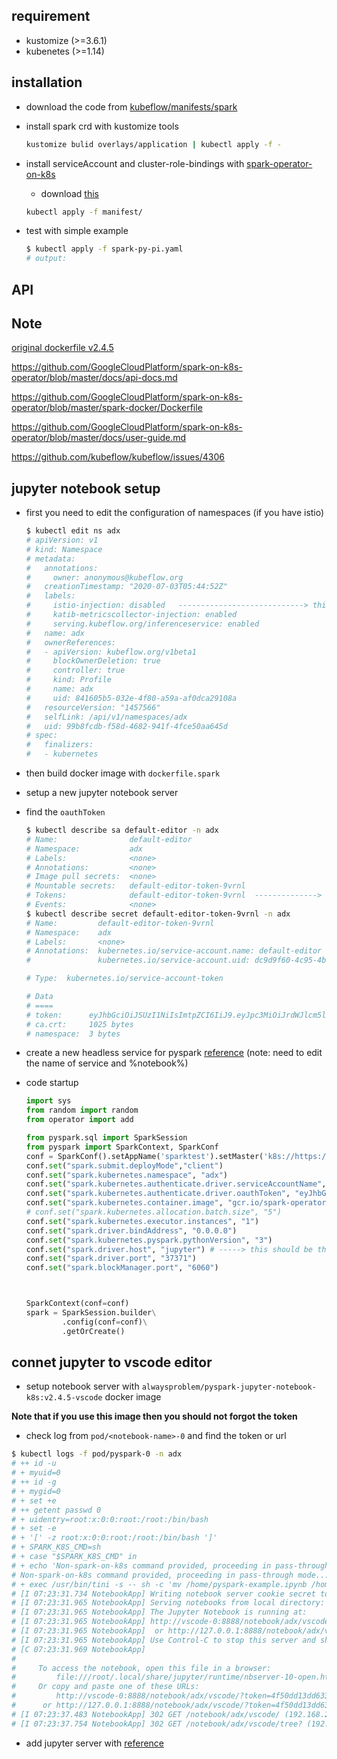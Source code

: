 ## requirement

- kustomize (>=3.6.1)
- kubenetes (>=1.14)

## installation

- download the code from [kubeflow/manifests/spark](https://github.com/kubeflow/manifests/tree/master/spark/spark-operator)

- install spark crd with kustomize tools

  ```bash
  kustomize bulid overlays/application | kubectl apply -f -
  ```

- install serviceAccount and cluster-role-bindings with [spark-operator-on-k8s](https://github.com/GoogleCloudPlatform/spark-on-k8s-operator)
  - download [this](https://github.com/GoogleCloudPlatform/spark-on-k8s-operator/tree/master/manifest)

  ```bash
  kubectl apply -f manifest/
  ```

- test with simple example

  ```bash
  $ kubectl apply -f spark-py-pi.yaml
  # output:

  ```

## API

## Note

[original dockerfile v2.4.5](https://github.com/apache/spark/blob/branch-2.4/resource-managers/kubernetes/docker/src/main/dockerfiles/spark/Dockerfile)

https://github.com/GoogleCloudPlatform/spark-on-k8s-operator/blob/master/docs/api-docs.md

https://github.com/GoogleCloudPlatform/spark-on-k8s-operator/blob/master/spark-docker/Dockerfile

https://github.com/GoogleCloudPlatform/spark-on-k8s-operator/blob/master/docs/user-guide.md

https://github.com/kubeflow/kubeflow/issues/4306

## jupyter notebook setup

- first you need to edit the configuration of namespaces (if you have istio)

  ```bash
  $ kubectl edit ns adx
  # apiVersion: v1
  # kind: Namespace
  # metadata:
  #   annotations:
  #     owner: anonymous@kubeflow.org
  #   creationTimestamp: "2020-07-03T05:44:52Z"
  #   labels:
  #     istio-injection: disabled   ----------------------------> this should be `disabled`
  #     katib-metricscollector-injection: enabled
  #     serving.kubeflow.org/inferenceservice: enabled
  #   name: adx
  #   ownerReferences:
  #   - apiVersion: kubeflow.org/v1beta1
  #     blockOwnerDeletion: true
  #     controller: true
  #     kind: Profile
  #     name: adx
  #     uid: 841605b5-032e-4f80-a59a-af0dca29108a
  #   resourceVersion: "1457566"
  #   selfLink: /api/v1/namespaces/adx
  #   uid: 99b8fcdb-f58d-4682-941f-4fce50aa645d
  # spec:
  #   finalizers:
  #   - kubernetes
  ```

- then build docker image with `dockerfile.spark`
- setup a new jupyter notebook server
- find the `oauthToken`

  ```bash
  $ kubectl describe sa default-editor -n adx
  # Name:                default-editor
  # Namespace:           adx
  # Labels:              <none>
  # Annotations:         <none>
  # Image pull secrets:  <none>
  # Mountable secrets:   default-editor-token-9vrnl
  # Tokens:              default-editor-token-9vrnl  --------------> this is what we want
  # Events:              <none>
  $ kubectl describe secret default-editor-token-9vrnl -n adx
  # Name:         default-editor-token-9vrnl
  # Namespace:    adx
  # Labels:       <none>
  # Annotations:  kubernetes.io/service-account.name: default-editor
  #               kubernetes.io/service-account.uid: dc9d9f60-4c95-4b83-ba9b-a5a066e31cf1

  # Type:  kubernetes.io/service-account-token

  # Data
  # ====
  # token:      eyJhbGciOiJSUzI1NiIsImtpZCI6IiJ9.eyJpc3MiOiJrdWJlcm5ldGVzL3NlcnZpY2VhY2NvdW50Iiwia3ViZXJuZXRlcy5pby9zZXJ2aWNlYWNjb3VudC9uYW1lc3BhY2UiOiJhZHgiLCJrdWJlcm5ldGVzLmlvL3NlcnZpY2VhY2NvdW50L3NlY3JldC5uYW1lIjoiZGVmYXVsdC1lZGl0b3ItdG9rZW4tOXZybmwiLCJrdWJlcm5ldGVzLmlvL3NlcnZpY2VhY2NvdW50L3NlcnZpY2UtYWNjb3VudC5uYW1lIjoiZGVmYXVsdC1lZGl0b3IiLCJrdWJlcm5ldGVzLmlvL3NlcnZpY2VhY2NvdW50L3NlcnZpY2UtYWNjb3VudC51aWQiOiJkYzlkOWY2MC00Yzk1LTRiODMtYmE5Yi1hNWEwNjZlMzFjZjEiLCJzdWIiOiJzeXN0ZW06c2VydmljZWFjY291bnQ6YWR4OmRlZmF1bHQtZWRpdG9yIn0.BX-ZEMtLicSnobcxDGJu_V6SXIb6M53ax4PNsDU0sOInWhRFI6QFzJURt3o4TFfI4x0HV5TKrdI2aCPQUw2GcCRxpZDaoMaJqL7Qb89LBn_1-gWIOPzSwCz0vHUe0LoRpWAZViuJUb6Wd1GoZGTYVJ8k_JtzdNmmIj-IxVCsgTbGP_dSlJpUhQsw0twbUpXqZEB5IEg5sSew5z59JNYJHPGSMICgkPWnL4DTeUQh3W-4K_L7JStqMvUAejFti_ZssqTr7fKwoEXWKAx4OnMYnfamy4tOgtTPNnV12IXG93oiaC0M392sA_UPkNgpUhKk3XAA4sBoBWoPk55zpwA9tg ----------------------> and token is wanted.
  # ca.crt:     1025 bytes
  # namespace:  3 bytes
  ```

- create a new headless service for pyspark [reference](./jupyter-svc.yaml) (note: need to edit the name of service and %notebook%)
- code startup

  ```python
  import sys
  from random import random
  from operator import add
  
  from pyspark.sql import SparkSession
  from pyspark import SparkContext, SparkConf
  conf = SparkConf().setAppName('sparktest').setMaster('k8s://https://kubernetes.default.svc:443')
  conf.set("spark.submit.deployMode","client")
  conf.set("spark.kubernetes.namespace", "adx")
  conf.set("spark.kubernetes.authenticate.driver.serviceAccountName", "default-editor")
  conf.set("spark.kubernetes.authenticate.driver.oauthToken", "eyJhbGciOiJSUzI1NiIsImtpZCI6IiJ9.eyJpc3MiOiJrdWJlcm5ldGVzL3NlcnZpY2VhY2NvdW50Iiwia3ViZXJuZXRlcy5pby9zZXJ2aWNlYWNjb3VudC9uYW1lc3BhY2UiOiJhZHgiLCJrdWJlcm5ldGVzLmlvL3NlcnZpY2VhY2NvdW50L3NlY3JldC5uYW1lIjoiZGVmYXVsdC1lZGl0b3ItdG9rZW4tOXZybmwiLCJrdWJlcm5ldGVzLmlvL3NlcnZpY2VhY2NvdW50L3NlcnZpY2UtYWNjb3VudC5uYW1lIjoiZGVmYXVsdC1lZGl0b3IiLCJrdWJlcm5ldGVzLmlvL3NlcnZpY2VhY2NvdW50L3NlcnZpY2UtYWNjb3VudC51aWQiOiJkYzlkOWY2MC00Yzk1LTRiODMtYmE5Yi1hNWEwNjZlMzFjZjEiLCJzdWIiOiJzeXN0ZW06c2VydmljZWFjY291bnQ6YWR4OmRlZmF1bHQtZWRpdG9yIn0.BX-ZEMtLicSnobcxDGJu_V6SXIb6M53ax4PNsDU0sOInWhRFI6QFzJURt3o4TFfI4x0HV5TKrdI2aCPQUw2GcCRxpZDaoMaJqL7Qb89LBn_1-gWIOPzSwCz0vHUe0LoRpWAZViuJUb6Wd1GoZGTYVJ8k_JtzdNmmIj-IxVCsgTbGP_dSlJpUhQsw0twbUpXqZEB5IEg5sSew5z59JNYJHPGSMICgkPWnL4DTeUQh3W-4K_L7JStqMvUAejFti_ZssqTr7fKwoEXWKAx4OnMYnfamy4tOgtTPNnV12IXG93oiaC0M392sA_UPkNgpUhKk3XAA4sBoBWoPk55zpwA9tg")
  conf.set("spark.kubernetes.container.image", "gcr.io/spark-operator/spark-py:v2.4.5")
  # conf.set("spark.kubernetes.allocation.batch.size", "5")
  conf.set("spark.kubernetes.executor.instances", "1")
  conf.set("spark.driver.bindAddress", "0.0.0.0")
  conf.set("spark.kubernetes.pyspark.pythonVersion", "3")
  conf.set("spark.driver.host", "jupyter") # -----> this should be the same as the service name.
  conf.set("spark.driver.port", "37371")
  conf.set("spark.blockManager.port", "6060")
  
  
  
  SparkContext(conf=conf)
  spark = SparkSession.builder\
          .config(conf=conf)\
          .getOrCreate()
  ```

## connet jupyter to vscode editor

- setup notebook server with `alwaysproblem/pyspark-jupyter-notebook-k8s:v2.4.5-vscode` docker image

**Note that if you use this image then you should not forgot the token**

- check log from `pod/<notebook-name>-0` and find the token or url

```bash
$ kubectl logs -f pod/pyspark-0 -n adx
# ++ id -u
# + myuid=0
# ++ id -g
# + mygid=0
# + set +e
# ++ getent passwd 0
# + uidentry=root:x:0:0:root:/root:/bin/bash
# + set -e
# + '[' -z root:x:0:0:root:/root:/bin/bash ']'
# + SPARK_K8S_CMD=sh
# + case "$SPARK_K8S_CMD" in
# + echo 'Non-spark-on-k8s command provided, proceeding in pass-through mode...'
# Non-spark-on-k8s command provided, proceeding in pass-through mode...
# + exec /usr/bin/tini -s -- sh -c 'mv /home/pyspark-example.ipynb /home/jupyter-svc.yaml /home/jovyan/ && jupyter notebook # --notebook-dir=/home/jovyan --ip=0.0.0.0 --no-browser --allow-root --port=8888  --NotebookApp.allow_origin='\''*'\'' --NotebookApp.# base_url=${NB_PREFIX}'
# [I 07:23:31.734 NotebookApp] Writing notebook server cookie secret to /root/.local/share/jupyter/runtime/notebook_cookie_secret
# [I 07:23:31.965 NotebookApp] Serving notebooks from local directory: /home/jovyan
# [I 07:23:31.965 NotebookApp] The Jupyter Notebook is running at:
# [I 07:23:31.965 NotebookApp] http://vscode-0:8888/notebook/adx/vscode/?token=4f50dd13dd63388a549b81bdeda235a53480ba4a83b8e8dc
# [I 07:23:31.965 NotebookApp]  or http://127.0.0.1:8888/notebook/adx/vscode/?token=4f50dd13dd63388a549b81bdeda235a53480ba4a83b8e8dc
# [I 07:23:31.965 NotebookApp] Use Control-C to stop this server and shut down all kernels (twice to skip confirmation).
# [C 07:23:31.969 NotebookApp] 
#     
#     To access the notebook, open this file in a browser:
#         file:///root/.local/share/jupyter/runtime/nbserver-10-open.html
#     Or copy and paste one of these URLs:
#         http://vscode-0:8888/notebook/adx/vscode/?token=4f50dd13dd63388a549b81bdeda235a53480ba4a83b8e8dc
#      or http://127.0.0.1:8888/notebook/adx/vscode/?token=4f50dd13dd63388a549b81bdeda235a53480ba4a83b8e8dc
# [I 07:23:37.483 NotebookApp] 302 GET /notebook/adx/vscode/ (192.168.2.241) 0.66ms
# [I 07:23:37.754 NotebookApp] 302 GET /notebook/adx/vscode/tree? (192.168.2.241) 0.90ms
```

- add jupyter server with [reference](https://code.visualstudio.com/docs/python/jupyter-support#_connect-to-a-remote-jupyter-server)